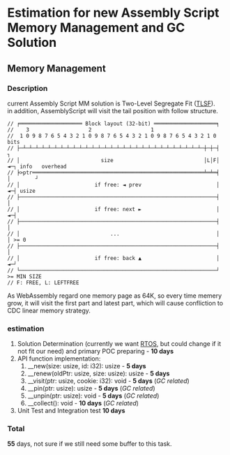 # Estimation for new Assembly Script Memory Management and GC Solution

## Memory Management

### Description
current Assembly Script MM solution is Two-Level Segregate Fit ([TLSF](http://www.gii.upv.es/tlsf/)).  
in addition, AssemblyScript will visit the tail position with follow structure.  
```
// ╒════════════════════ Block layout (32-bit) ════════════════════╕
//    3                   2                   1
//  1 0 9 8 7 6 5 4 3 2 1 0 9 8 7 6 5 4 3 2 1 0 9 8 7 6 5 4 3 2 1 0  bits
// ├─┴─┴─┴─┴─┴─┴─┴─┴─┴─┴─┴─┴─┴─┴─┴─┴─┴─┴─┴─┴─┴─┴─┴─┴─┴─┴─┴─┴─┴─┼─┼─┤            ┐
// │                          size                             │L│F│ ◄─┐ info   overhead
// ╞>ptr═══════════════════════════════════════════════════════╧═╧═╡   │        ┘
// │                        if free: ◄ prev                        │ ◄─┤ usize
// ├───────────────────────────────────────────────────────────────┤   │
// │                        if free: next ►                        │ ◄─┤
// ├───────────────────────────────────────────────────────────────┤   │
// │                             ...                               │   │ >= 0
// ├───────────────────────────────────────────────────────────────┤   │
// │                        if free: back ▲                        │ ◄─┘
// └───────────────────────────────────────────────────────────────┘ >= MIN SIZE
// F: FREE, L: LEFTFREE
```

As WebAssembly regard one memory page as 64K, so every time memery grow, it will visit the first part and latest part, which will cause confliction to CDC linear memory strategy.  

### estimation
1. Solution Determination (currently we want [RTOS](https://github.com/embeddedartistry/libmemory), but could change if it not fit our need) and primary POC preparing - **10 days**  
2. API function implementation:  
    1. __new(size: usize, id: i32): usize  - **5 days**  
    2. __renew(oldPtr: usize, size: usize): usize - **5 days**  
    3. __visit(ptr: usize, cookie: i32): void - **5 days** (*GC related*)
    4. __pin(ptr: usize): usize - **5 days** (*GC related*)  
    5. __unpin(ptr: usize): void - **5 days** (*GC related*)  
    6. __collect(): void - **10 days** (*GC related*)  
3. Unit Test and Integration test  **10 days**  

### Total  
**55** days, not sure if we still need some buffer to this task.  
